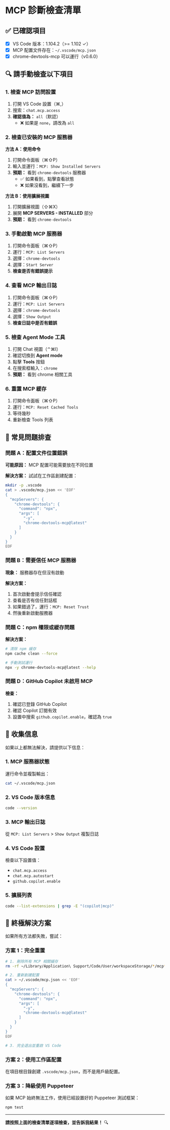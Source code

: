 # MCP 診斷檢查清單

## ✅ 已確認項目
- [x] VS Code 版本：1.104.2（>= 1.102 ✓）
- [x] MCP 配置文件存在：`~/.vscode/mcp.json`
- [x] chrome-devtools-mcp 可以運行（v0.6.0）

## 🔍 請手動檢查以下項目

### 1. 檢查 MCP 訪問設置
1. 打開 VS Code 設置（⌘,）
2. 搜索：`chat.mcp.access`
3. **確認值為：** `all`（默認）
   - ❌ 如果是 `none`，請改為 `all`

### 2. 檢查已安裝的 MCP 服務器
**方法 A：使用命令**
1. 打開命令面板（⌘⇧P）
2. 輸入並運行：`MCP: Show Installed Servers`
3. **預期：** 看到 `chrome-devtools` 服務器
   - ✅ 如果看到，點擊查看狀態
   - ❌ 如果沒看到，繼續下一步

**方法 B：使用擴展視圖**
1. 打開擴展視圖（⇧⌘X）
2. 展開 **MCP SERVERS - INSTALLED** 部分
3. **預期：** 看到 `chrome-devtools`

### 3. 手動啟動 MCP 服務器
1. 打開命令面板（⌘⇧P）
2. 運行：`MCP: List Servers`
3. 選擇：`chrome-devtools`
4. 選擇：`Start Server`
5. **檢查是否有錯誤提示**

### 4. 查看 MCP 輸出日誌
1. 打開命令面板（⌘⇧P）
2. 運行：`MCP: List Servers`
3. 選擇：`chrome-devtools`
4. 選擇：`Show Output`
5. **檢查日誌中是否有錯誤**

### 5. 檢查 Agent Mode 工具
1. 打開 Chat 視圖（⌃⌘I）
2. 確認切換到 **Agent mode**
3. 點擊 **Tools** 按鈕
4. 在搜索框輸入：`chrome`
5. **預期：** 看到 chrome 相關工具

### 6. 重置 MCP 緩存
1. 打開命令面板（⌘⇧P）
2. 運行：`MCP: Reset Cached Tools`
3. 等待幾秒
4. 重新檢查 Tools 列表

## 🐛 常見問題排查

### 問題 A：配置文件位置錯誤
**可能原因：** MCP 配置可能需要放在不同位置

**解決方案：**
試試在工作區創建配置：
```bash
mkdir -p .vscode
cat > .vscode/mcp.json << 'EOF'
{
  "mcpServers": {
    "chrome-devtools": {
      "command": "npx",
      "args": [
        "-y",
        "chrome-devtools-mcp@latest"
      ]
    }
  }
}
EOF
```

### 問題 B：需要信任 MCP 服務器
**現象：** 服務器存在但沒有啟動

**解決方案：**
1. 首次啟動會提示信任確認
2. 查看是否有信任對話框
3. 如果錯過了，運行：`MCP: Reset Trust`
4. 然後重新啟動服務器

### 問題 C：npm 權限或緩存問題
**解決方案：**
```bash
# 清除 npm 緩存
npm cache clean --force

# 手動測試運行
npx -y chrome-devtools-mcp@latest --help
```

### 問題 D：GitHub Copilot 未啟用 MCP
**檢查：**
1. 確認已登錄 GitHub Copilot
2. 確認 Copilot 訂閱有效
3. 設置中搜索 `github.copilot.enable`，確認為 `true`

## 📝 收集信息

如果以上都無法解決，請提供以下信息：

### 1. MCP 服務器狀態
運行命令並複製輸出：
```bash
cat ~/.vscode/mcp.json
```

### 2. VS Code 版本信息
```bash
code --version
```

### 3. MCP 輸出日誌
從 `MCP: List Servers` > `Show Output` 複製日誌

### 4. VS Code 設置
檢查以下設置值：
- `chat.mcp.access`
- `chat.mcp.autostart`
- `github.copilot.enable`

### 5. 擴展列表
```bash
code --list-extensions | grep -E "(copilot|mcp)"
```

## 🔄 終極解決方案

如果所有方法都失敗，嘗試：

### 方案 1：完全重置
```bash
# 1. 刪除所有 MCP 相關緩存
rm -rf ~/Library/Application\ Support/Code/User/workspaceStorage/*/mcp*

# 2. 重新創建配置
cat > ~/.vscode/mcp.json << 'EOF'
{
  "mcpServers": {
    "chrome-devtools": {
      "command": "npx",
      "args": [
        "-y",
        "chrome-devtools-mcp@latest"
      ]
    }
  }
}
EOF

# 3. 完全退出並重啟 VS Code
```

### 方案 2：使用工作區配置
在項目根目錄創建 `.vscode/mcp.json`，而不是用戶級配置。

### 方案 3：降級使用 Puppeteer
如果 MCP 始終無法工作，使用已經設置好的 Puppeteer 測試框架：
```bash
npm test
```

---

**請按照上面的檢查清單逐項檢查，並告訴我結果！** 🔍
